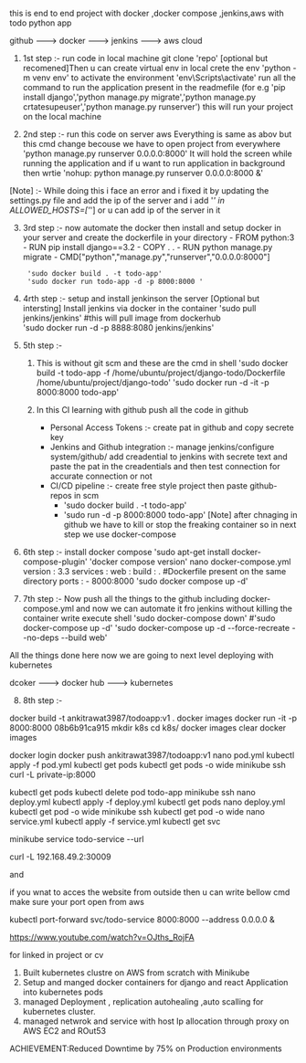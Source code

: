 this is end to end project with docker ,docker compose ,jenkins,aws with todo python app


github  ---> docker ---> jenkins ---> aws cloud


1. 1st step :- run code in local machine
        git clone 'repo'
         [optional but recomened]Then u can create virtual env in local
         crete the env 'python -m venv env'
         to activate the environment 'env\Scripts\activate'
        run all the command to run the application present in the readmefile (for e.g 'pip install django','python manage.py migrate','python manage.py crtatesupeuser','python manage.py runserver')
        this will run your project on the local machine 

2. 2nd step :- run this code on server aws
            Everything is same as abov but this cmd change becouse we have to open project from everywhere 'python manage.py runserver 0.0.0.0:8000'
            It will hold the screen while running the application and if u want to run application in background then wrtie 'nohup: python manage.py runserver 0.0.0.0:8000 &'

[Note] :- While doing this i face an error and i fixed it by updating the settings.py file and add the ip of the server and i add '*' in ALLOWED_HOSTS=['*'] or u can add ip of the server in it

3. 3rd step :- now automate the docker then install and setup docker in your server and create the dockerfile in your directory
        - FROM python:3
        - RUN pip install django==3.2
        - COPY . .
        - RUN python manage.py migrate
        - CMD["python","manage.py","runserver","0.0.0.0:8000"]
  
        'sudo docker build . -t todo-app'
        'sudo docker run todo-app -d -p 8000:8000 ' 

4. 4rth step :- setup and install jenkinson the server 
[Optional but intersting] Install jenkins via docker in the container
        'sudo pull jenkins/jenkins'  #this will pull image from dockerhub     
        'sudo docker run -d -p 8888:8080 jenkins/jenkins'   

5. 5th step :- 
   1. This is without git scm and these are the cmd in shell
        'sudo docker build -t todo-app -f /home/ubuntu/project/django-todo/Dockerfile  /home/ubuntu/project/django-todo'
        'sudo docker run -d -it -p 8000:8000 todo-app'

   2. In this CI learning with github push all the code in github 
        - Personal Access Tokens :- create pat in github and copy secrete key 
        - Jenkins and Github integration :- manage jenkins/configure system/github/ add creadential to jenkins with secrete text and paste the pat in the creadentials and then test connection for accurate connection or not
        - CI/CD pipeline :- create free style project then paste github-repos in scm 
            - 'sudo docker build . -t todo-app'
            - 'sudo run -d -p 8000:8000 todo-app'
[Note] after chnaging in github we have to kill or stop the freaking container so in next step we use docker-compose

6. 6th step :- install docker compose
                'sudo apt-get install docker-compose-plugin' 
                'docker compose version'
                nano docker-compose.yml
                  version : 3.3
                  services :
                      web :
                        build : .    #Dockerfile present on the same directory
                        ports : 
                           - 8000:8000
                'sudo docker compose up -d'

7. 7th step :- Now push all the things to the github including docker-compose.yml and now we can automate it fro jenkins without killing the container
                  write execute shell
                        'sudo docker-compose down'
                        #'sudo docker-compose up -d'
                        'sudo docker-compose up -d --force-recreate --no-deps --build web'
                        
All the things done here now we are going to next level deploying with kubernetes

dcoker ---> docker hub ---> kubernetes

8. 8th step :- 

docker build -t ankitrawat3987/todoapp:v1 .
docker images
docker run -it -p 8000:8000 08b6b91ca915
mkdir k8s
cd k8s/
docker images
clear
docker images
  
docker login
docker push ankitrawat3987/todoapp:v1
nano pod.yml
kubectl apply -f pod.yml
kubectl get pods
kubectl get pods -o wide
minikube ssh
        curl -L private-ip:8000

kubectl get pods
kubectl delete pod todo-app
minikube ssh
nano deploy.yml
kubectl apply -f deploy.yml
kubectl get pods
nano deploy.yml
kubectl get pod -o wide
minikube ssh
kubectl get pod -o wide
nano service.yml
kubectl apply -f service.yml
kubectl get svc

minikube service todo-service --url

curl -L 192.168.49.2:30009

and 

if you wnat to acces the website from outside then u can write bellow cmd make sure your port open from aws

kubectl port-forward svc/todo-service 8000:8000 --address 0.0.0.0 &


https://www.youtube.com/watch?v=OJths_RojFA


for linked in project or cv
1. Built kubernetes clustre on AWS from scratch with Minikube 
2. Setup and manged docker containers for django and react Application into kubernetes pods
3. managed Deployment , replication autohealing ,auto scalling for kubernetes cluster.
4. managed netwrok and service with host Ip allocation through proxy on AWS EC2 and ROut53

ACHIEVEMENT:Reduced Downtime by 75% on Production environments